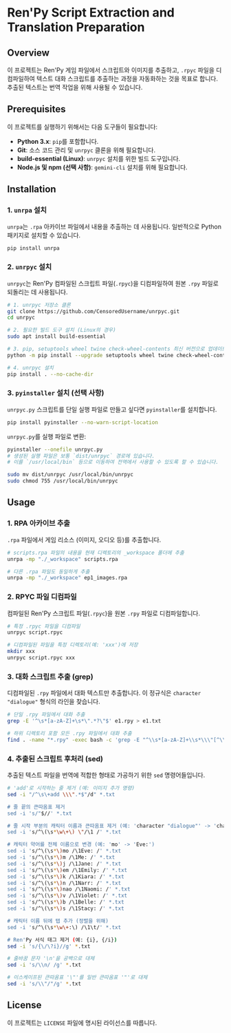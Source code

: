 # Ren'Py Script Extraction and Translation Preparation

## Overview
이 프로젝트는 Ren'Py 게임 파일에서 스크립트와 이미지를 추출하고, `.rpyc` 파일을 디컴파일하여 텍스트 대화 스크립트를 추출하는 과정을 자동화하는 것을 목표로 합니다. 추출된 텍스트는 번역 작업을 위해 사용될 수 있습니다.

## Prerequisites
이 프로젝트를 실행하기 위해서는 다음 도구들이 필요합니다:

*   **Python 3.x**: `pip`를 포함합니다.
*   **Git**: 소스 코드 관리 및 `unrpyc` 클론을 위해 필요합니다.
*   **build-essential (Linux)**: `unrpyc` 설치를 위한 빌드 도구입니다.
*   **Node.js 및 npm (선택 사항)**: `gemini-cli` 설치를 위해 필요합니다.

## Installation

### 1. `unrpa` 설치
`unrpa`는 `.rpa` 아카이브 파일에서 내용을 추출하는 데 사용됩니다. 일반적으로 Python 패키지로 설치할 수 있습니다.

```bash
pip install unrpa
```

### 2. `unrpyc` 설치
`unrpyc`는 Ren'Py 컴파일된 스크립트 파일(`.rpyc`)을 디컴파일하여 원본 `.rpy` 파일로 되돌리는 데 사용됩니다.

```bash
# 1. unrpyc 저장소 클론
git clone https://github.com/CensoredUsername/unrpyc.git
cd unrpyc

# 2. 필요한 빌드 도구 설치 (Linux의 경우)
sudo apt install build-essential

# 3. pip, setuptools wheel twine check-wheel-contents 최신 버전으로 업데이트
python -m pip install --upgrade setuptools wheel twine check-wheel-contents

# 4. unrpyc 설치
pip install . --no-cache-dir
```

### 3. `pyinstaller` 설치 (선택 사항)
`unrpyc.py` 스크립트를 단일 실행 파일로 만들고 싶다면 `pyinstaller`를 설치합니다.

```bash
pip install pyinstaller --no-warn-script-location
```

`unrpyc.py`를 실행 파일로 변환:
```bash
pyinstaller --onefile unrpyc.py
# 생성된 실행 파일은 보통 `dist/unrpyc` 경로에 있습니다.
# 이를 `/usr/local/bin` 등으로 이동하여 전역에서 사용할 수 있도록 할 수 있습니다.

sudo mv dist/unrpyc /usr/local/bin/unrpyc
sudo chmod 755 /usr/local/bin/unrpyc
```



## Usage

### 1. RPA 아카이브 추출
`.rpa` 파일에서 게임 리소스 (이미지, 오디오 등)를 추출합니다.

```bash
# scripts.rpa 파일의 내용을 현재 디렉토리의 _workspace 폴더에 추출
unrpa -mp "./_workspace" scripts.rpa

# 다른 .rpa 파일도 동일하게 추출
unrpa -mp "./_workspace" ep1_images.rpa
```

### 2. RPYC 파일 디컴파일
컴파일된 Ren'Py 스크립트 파일(`.rpyc`)을 원본 `.rpy` 파일로 디컴파일합니다.

```bash
# 특정 .rpyc 파일을 디컴파일
unrpyc script.rpyc

# 디컴파일된 파일을 특정 디렉토리(예: 'xxx')에 저장
mkdir xxx
unrpyc script.rpyc xxx
```

### 3. 대화 스크립트 추출 (grep)
디컴파일된 `.rpy` 파일에서 대화 텍스트만 추출합니다. 이 정규식은 `character "dialogue"` 형식의 라인을 찾습니다.

```bash
# 단일 .rpy 파일에서 대화 추출
grep -E '^\s*[a-zA-Z]+\s*\".*?\"$' e1.rpy > e1.txt

# 하위 디렉토리 포함 모든 .rpy 파일에서 대화 추출
find . -name "*.rpy" -exec bash -c 'grep -E "^\\s*[a-zA-Z]+\\s*\\\"[^\\]*\\\"$" "$0" > "$(basename "$0" .rpy).txt"' {} \;
```

### 4. 추출된 스크립트 후처리 (sed)
추출된 텍스트 파일을 번역에 적합한 형태로 가공하기 위한 `sed` 명령어들입니다.

```bash
# 'add'로 시작하는 줄 제거 (예: 이미지 추가 명령)
sed -i "/^\s\+add \\\".*$"/d" *.txt

# 줄 끝의 큰따옴표 제거
sed -i 's/"$//' *.txt

# 줄 시작 부분의 캐릭터 이름과 큰따옴표 제거 (예: 'character "dialogue"' -> 'character dialogue')
sed -i 's/^\(\s*\w\+\) \"/\1 /' *.txt

# 캐릭터 약어를 전체 이름으로 변경 (예: 'mo' -> 'Eve:')
sed -i 's/^\(\s*\)mo /\1Eve: /' *.txt
sed -i 's/^\(\s*\)m /\1Me: /' *.txt
sed -i 's/^\(\s*\)j /\1Jane: /' *.txt
sed -i 's/^\(\s*\)em /\1Emily: /' *.txt
sed -i 's/^\(\s*\)k /\1Kiara: /' *.txt
sed -i 's/^\(\s*\)n /\1Narr: /' *.txt
sed -i 's/^\(\s*\)nao /\1Naomi: /' *.txt
sed -i 's/^\(\s*\)v /\1Violet: /' *.txt
sed -i 's/^\(\s*\)b /\1Belle: /' *.txt
sed -i 's/^\(\s*\)s /\1Stacy: /' *.txt

# 캐릭터 이름 뒤에 탭 추가 (정렬을 위해)
sed -i 's/^\(\s*\w\+:\) /\1\t/' *.txt

# Ren'Py 서식 태그 제거 (예: {i}, {/i})
sed -i 's/{\/\?i}//g' *.txt

# 줄바꿈 문자 '\n'을 공백으로 대체
sed -i 's/\\n/ /g' *.txt

# 이스케이프된 큰따옴표 '\"'를 일반 큰따옴표 '"'로 대체
sed -i 's/\\"/"/g' *.txt
```

## License
이 프로젝트는 `LICENSE` 파일에 명시된 라이선스를 따릅니다.

```